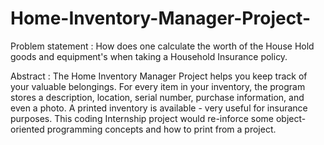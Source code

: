 # Home-Inventory-Manager-Project-



Problem statement : How does one calculate the worth of the House Hold goods and equipment's when taking a Household Insurance policy.


Abstract : The Home Inventory Manager Project helps you keep track of your valuable belongings. For every item in your inventory, the program stores a description, location, serial number, purchase information, and even a photo. A printed inventory is available - very useful for insurance purposes. This coding Internship project would re-inforce some object-oriented programming concepts and how to print from a project.

